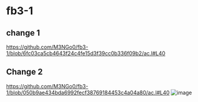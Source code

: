 # fb3-1
## change 1
https://github.com/M3NGo0/fb3-1/blob/6fc03ca5cb4643f24c4fe15d3f39cc0b336f09b2/ac.l#L40


## Change 2
https://github.com/M3NGo0/fb3-1/blob/050b9ae434bda6992fecf38769184453c4a04a80/ac.l#L40
![image](https://github.com/M3NGo0/fb3-1/assets/138095063/307ed41e-7255-4239-8974-fb0ef5d32b12)
